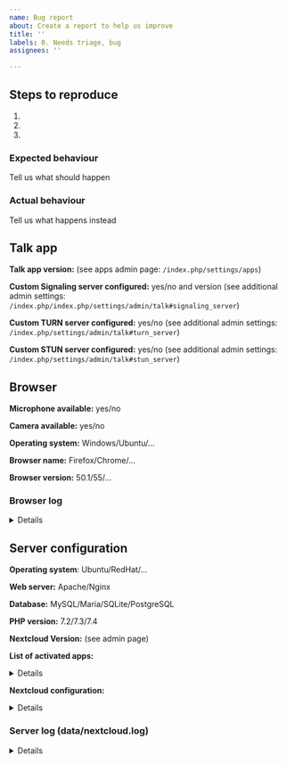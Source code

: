 ```yaml
---
name: Bug report
about: Create a report to help us improve
title: ''
labels: 0. Needs triage, bug
assignees: ''

---
```


## Steps to reproduce
1.
2.
3.

### Expected behaviour
Tell us what should happen

### Actual behaviour
Tell us what happens instead

## Talk app

**Talk app version:** (see apps admin page: `/index.php/settings/apps`)

**Custom Signaling server configured:** yes/no and version (see additional admin settings: `/index.php/index.php/settings/admin/talk#signaling_server`)

**Custom TURN server configured:** yes/no (see additional admin settings: `/index.php/settings/admin/talk#turn_server`)

**Custom STUN server configured:** yes/no (see additional admin settings: `/index.php/settings/admin/talk#stun_server`)


## Browser

**Microphone available:** yes/no

**Camera available:** yes/no

**Operating system:** Windows/Ubuntu/...

**Browser name:** Firefox/Chrome/...

**Browser version:** 50.1/55/...

### Browser log

<details>
```
Insert your browser log here, this could for example include:
a) The javascript console log
b) The network log
c) ...
```

</details>

## Server configuration
<!--
You can use the Issue Template application to prefill most of the required information: https://apps.nextcloud.com/apps/issuetemplate
-->


**Operating system**: Ubuntu/RedHat/...

**Web server:** Apache/Nginx

**Database:** MySQL/Maria/SQLite/PostgreSQL

**PHP version:** 7.2/7.3/7.4

**Nextcloud Version:** (see admin page)

**List of activated apps:**

<details>
```
If you have access to your command line run e.g.:
sudo -u www-data php occ app:list
from within your server installation folder
```
</details>

**Nextcloud configuration:**

<details>
```
If you have access to your command line run e.g.:
sudo -u www-data php occ config:list system
from within your Nextcloud installation folder
```
</details>

### Server log (data/nextcloud.log)
<details>
```
Insert your server log here
```
</details>
